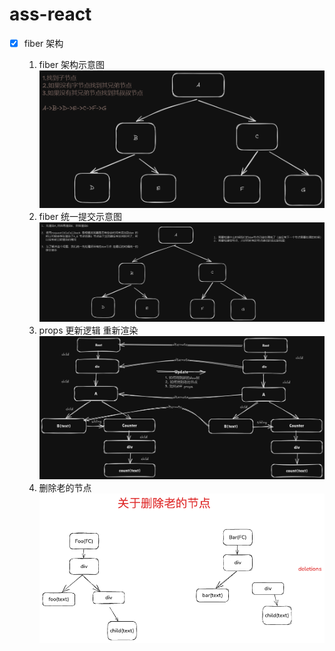 # ass-react
- [x] fiber 架构

	1. fiber 架构示意图
	 ![fiber 架构示意图](/assets/fiber查找节点逻辑.png "fiber 架构示意图")
	2. fiber 统一提交示意图
	![fiber 统一提交示意图](/assets/渲染节点统一处理逻辑.png "fiber 统一提交示意图")
	3. props 更新逻辑 重新渲染
	![props 更新逻辑](/assets/props更新逻辑.png "props 更新逻辑")
	4. 删除老的节点
	![删除老的节点](/assets/删除老的节点.png " 删除老节点")
